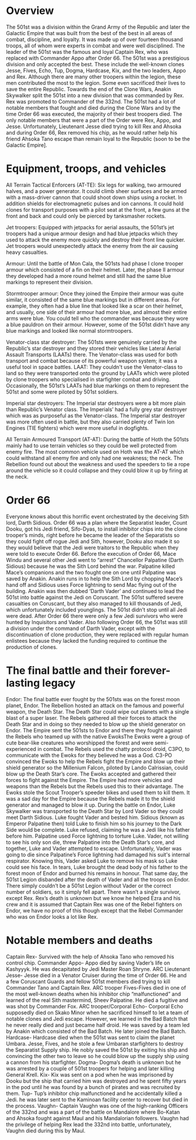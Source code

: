 # Overview

The 501st was a division within the Grand Army of the Republic and later the Galactic Empire that was built from the best of the best in all areas of combat, discipline, and loyalty.
It was made up of over fourteen thousand troops, all of whom were experts in combat and were well disciplined.
The leader of the 501st was the famous and loyal Captain Rex, who was replaced with Commander Appo after Order 66.
The 501st was a prestigious division and only accepted the best.
These include the well-known clones Jesse, Fives, Echo, Tup, Dogma, Hardcase, Kix, and the two leaders, Appo and Rex.
Although there are many other troopers within the legion, these men contributed the most to the legion.
Some even sacrificed their lives to save the entire Republic.
Towards the end of the Clone Wars, Anakin Skywalker split the 501st into a new division that was commanded by Rex.
Rex was promoted to Commander of the 332nd.
The 501st had a lot of notable members that fought and died during the Clone Wars and by the time Order 66 was executed, the majority of their best troopers died.
The only notable members that were a part of the Order were Rex, Appo, and Jesse.
Unfortunately, Lieutenant Jesse died trying to kill Rex and Ahsoka and during Order 66, Rex removed his chip, as he would rather help his friend Ahsoka Tano escape than remain loyal to the Republic (soon to be the Galactic Empire\].

# Equipment, troops, and vehicles

All Terrain Tactical Enforcers (AT-TE): Six legs for walking, two armoured halves, and a power generator.
It could climb sheer surfaces and be armed with a mass-driver cannon that could shoot down ships using a rocket.
In addition shields for electromagnetic pulses and ion cannons.
It could hold clones for transport purposes with a pilot seat at the front, a few guns at the front and back and could only be pierced by tanksmasher rockets.

Jet troopers: Equipped with jetpacks for aerial assaults, the 501st’s jet troopers had a unique armour design and had blue jetpacks which they used to attack the enemy more quickly and destroy their front line quicker.
Jet troopers would unexpectedly attack the enemy from the air causing heavy casualties.

Armour: Until the battle of Mon Cala, the 501sts had phase I clone trooper armour which consisted of a fin on their helmet.
Later, the phase II armour they developed had a more round helmet and still had the same blue markings to represent their division.

Stormtrooper armour: Once they joined the Empire their armour was quite similar, it consisted of the same blue markings but in different areas.
For example, they often had a blue line that looked like a scar on their helmet, and usually, one side of their armour had more blue, and almost their entire arms were blue.
You could tell who the commander was because they wore a blue pauldron on their armour.
However, some of the 501st didn’t have any blue markings and looked like normal stormtroopers.

Venator-class star destroyer: The 501sts were genuinely carried by the Republic’s star destroyer and they stored their vehicles like Lateral Aerial Assault Transports (LAATs) there.
The Venator-class was used for both transport and combat because of its powerful weapon system; it was a useful tool in space battles.
LAAT: They couldn't use the Venator-class to land so they were transported onto the ground by LAATs which were piloted by clone troopers who specialised in starfighter combat and driving.
Occasionally, the 501st’s LAATs had blue markings on them to represent the 501st and some were piloted by 501st soldiers.

Imperial star destroyers: The Imperial star destroyers were a bit more plain than Republic’s Venator class.
The Imperials’ had a fully grey star destroyer which was as purposeful as the Venator-class.
The Imperial star destroyer was more often used in battle, but they also carried plenty of Twin Ion Engines (TIE fighters) which were more useful in dogfights.

All Terrain Armoured Transport (AT-AT): During the battle of Hoth the 501sts mainly had to use terrain vehicles so they could be well protected from enemy fire.
The most common vehicle used on Hoth was the AT-AT which could withstand all enemy fire and only had one weakness; the neck.
The Rebellion found out about the weakness and used the speeders to tie a rope around the vehicle so it could collapse and they could blow it up by firing at the neck.

# Order 66

Everyone knows about this horrific event orchestrated by the deceiving Sith lord, Darth Sidious.
Order 66 was a plan where the Separatist leader, Count Dooku, got his Jedi friend, Sifo-Dyas, to install inhibitor chips into the clone trooper’s minds, right before he became the leader of the Separatists so they could fight off rogue Jedi and Sith, however, Dooku also made it so they would believe that the Jedi were traitors to the Republic when they were told to execute Order 66.
Before the execution of Order 66, Mace Windu and several other Jedi went to “arrest” Chancellor Palpatine (Darth Sidious) because he was the Sith Lord behind the war.
Palpatine killed Mace’s companions and the two fought one on one until Palpatine was saved by Anakin.
Anakin runs in to help the Sith Lord by chopping Mace’s hand off and Sidious uses Force lightning to send Mac flying out of the building.
Anakin was then dubbed ‘Darth Vader’ and continued to lead the 501st into battle against the Jedi on Coruscant.
The 501st suffered severe casualties on Coruscant, but they also managed to kill thousands of Jedi, which unfortunately included younglings.
The 501st didn’t stop until all Jedi were dead.
After Order 66 there were only a few Jedi survivors who were hunted by Inquisitors and Vader.
Also following Order 66, the 501st was still a division under the command of Darth Vader, except with the discontinuation of clone production, they were replaced with regular human enlistees because they lacked the funding required to continue the production of clones.

# The final battle and their forever-lasting legacy

Endor: The final battle ever fought by the 501sts was on the forest moon planet, Endor.
The Rebellion hosted an attack on the famous and powerful weapon, the Death Star.
The Death Star could wipe out planets with a single blast of a super laser.
The Rebels gathered all their forces to attack the Death Star and in doing so they needed to blow up the shield generator on Endor.
The Empire sent the 501sts to Endor and there they fought against the Rebels who teamed up with the native EwoksThe Ewoks were a group of cute bear-like creatures who worshipped the forest and were semi-experienced in combat.
The Rebels used the chatty protocol droid, C3PO, to communicate with the Ewoks for they believed he was a God.
C3-PO convinced the Ewoks to help the Rebels fight the Empire and blow up their shield generator so the Millenium Falcon, piloted by Lando Calrissian, could blow up the Death Star’s core.
The Ewoks accepted and gathered their forces to fight against the Empire.
The Empire had more vehicles and weapons than the Rebels but the Rebels used this to their advantage.
The Ewoks stole the Scout Trooper’s speeder bikes and used them to kill them.
It was a sad day for the Empire because the Rebels made it to the shield generator and managed to blow it up.
During the battle on Endor, Luke Skywalker was transported to the Death Star by Lord Vader so they could meet Darth Sidious.
Luke fought Vader and bested him.
Sidious (known as Emperor Palpatine then) told Luke to finish him so his journey to the Dark Side would be complete.
Luke refused, claiming he was a Jedi like his father before him.
Palpatine used Force lightning to torture Luke.
Vader, not willing to see his only son die, threw Palpatine into the Death Star’s core, and together, Luke and Vader attempted to escape.
Unfortunately, Vader was going to die since Palpatine’s Force lightning had damaged his suit's internal respirator.
Knowing this, Vader asked Luke to remove his mask so Luke could see his face.
In tears, Luke brought the dead body of his father to the forest moon of Endor and burned his remains in honour.
That same day, the 501st Legion disbanded after the death of Vader and all the troops on Endor.
There simply couldn’t be a 501st Legion without Vader or the correct number of soldiers, so it simply fell apart.
There wasn’t a single survivor, except Rex.
Rex’s death is unknown but we know he helped Ezra and his crew and it is assumed that Captain Rex was one of the Rebel fighters on Endor, we have no proof of this though except that the Rebel Commander who was on Endor looks a lot like Rex.

# Notable members and deaths

Captain Rex- Survived with the help of Ahsoka Tano who removed his control chip.
Commander Appo- Appo died by saving Vader’s life on Kashyyyk.
He was decapitated by Jedi Master Roan Shryne.
ARC Lieutenant Jesse- Jesse died in a Venator Cruiser during the time of Order 66.
He and a few Coruscant Guards and fellow 501st members died trying to kill Commander Tano and Captain Rex.
ARC trooper Fives-Fives died in one of the most well-known deaths when his inhibitor chip “malfunctioned” and learned of the real Sith mastermind, Sheev Palpatine.
He died a fugitive and was shot by Commander Fox.
ARC trooper/Corporal Echo- Corporal Echo supposedly died on Skako Minor when he sacrificed himself to let a team of notable clones and Jedi escape.
However, we learned in the Bad Batch that he never really died and just became half droid.
He was saved by a team led by Anakin which consisted of the Bad Batch.
He later joined the Bad Batch.
Hardcase- Hardcase died when the 501st was sent to claim the planet Umbara.
Jesse, Fives, and he stole a few Umbaran starfighters to destroy the Separatist Supply ship.
He nobly saved the 501st by exiting his ship and convincing the other two to leave so he could blow up the supply ship using a cannon from his starfighter.
Dogma- Dogma’s death is unknown but he was arrested by a couple of 501st troopers for helping and later killing General Krell.
Kix- Kix was sent on a pod when he was imprisoned by Dooku but the ship that carried him was destroyed and he spent fifty years in the pod until he was found by a bunch of pirates and was recruited by them.
Tup- Tup’s inhibitor chip malfunctioned and he accidentally killed a Jedi.
he was later sent to the Kaminoan facility center to recover but died in the process.
Vaughn- Captain Vaughn was one of the high-ranking Officers of the 332nd and was a part of the battle on Mandalore where Bo-Katan and Ahsoka fought against Maul and his Mandalorian followers.
Vaughn had the privilege of helping Rex lead the 332nd into battle, unfortunately, Vaughn died during this by Maul.

